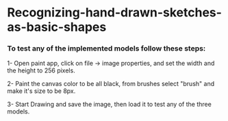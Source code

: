 # Recognizing-hand-drawn-sketches-as-basic-shapes

### To test any of the implemented models follow these steps:

1- Open paint app, click on file -> image properties, and set the width and the height to 256 pixels.

2- Paint the canvas color to be all black, from brushes select "brush" and make it's size to be 8px.

3- Start Drawing and save the image, then load it to test any of the three models.
